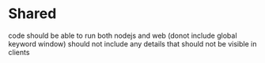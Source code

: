 # Shared 

code should be able to run both nodejs and web (donot include global keyword window)
should not include any details that should not be visible in clients
